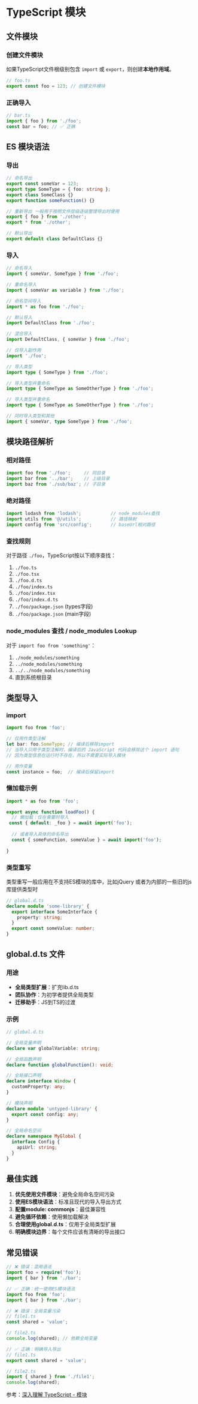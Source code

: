 # TypeScript 模块

## 文件模块

### 创建文件模块

如果TypeScript文件根级别包含 `import` 或 `export`，则创建**本地作用域**。

```typescript
// foo.ts
export const foo = 123; // 创建文件模块
```

### 正确导入

```typescript
// bar.ts
import { foo } from './foo';
const bar = foo; // ✅ 正确
```

## ES 模块语法

### 导出

```typescript
// 命名导出
export const someVar = 123;
export type SomeType = { foo: string };
export class SomeClass {}
export function someFunction() {}

// 重新导出 一般用于按照文件层级逐级整理导出时使用
export { foo } from './other';
export * from './other';

// 默认导出
export default class DefaultClass {}
```

### 导入

```typescript
// 命名导入
import { someVar, SomeType } from './foo';

// 重命名导入
import { someVar as variable } from './foo';

// 命名空间导入
import * as foo from './foo';

// 默认导入
import DefaultClass from './foo';

// 混合导入
import DefaultClass, { someVar } from './foo';

// 仅导入副作用
import './foo';

// 导入类型
import type { SomeType } from './foo';

// 导入类型并重命名
import type { SomeType as SomeOtherType } from './foo';

// 导入类型并重命名
import type { SomeType as SomeOtherType } from './foo';

// 同时导入类型和其他
import { someVar, type SomeType } from './foo';
```

## 模块路径解析

### 相对路径

```typescript
import foo from './foo';     // 同目录
import bar from '../bar';    // 上级目录
import baz from './sub/baz'; // 子目录
```

### 绝对路径

```typescript
import lodash from 'lodash';           // node_modules查找
import utils from '@/utils';           // 路径映射
import config from 'src/config';       // baseUrl相对路径
```

### 查找规则

对于路径 `./foo`，TypeScript按以下顺序查找：

1. `./foo.ts`
2. `./foo.tsx`
3. `./foo.d.ts`
4. `./foo/index.ts`
5. `./foo/index.tsx`
6. `./foo/index.d.ts`
7. `./foo/package.json` (types字段)
8. `./foo/package.json` (main字段)

### node_modules 查找 / node_modules Lookup

对于 `import foo from 'something'`：

1. `./node_modules/something`
2. `../node_modules/something`
3. `../../node_modules/something`
4. 直到系统根目录

## 类型导入

### import

```typescript
import foo from 'foo';

// 仅用作类型注解
let bar: foo.SomeType; // 编译后移除import
// 当导入只用于类型注解时，编译后的 JavaScript 代码会移除这个 import 语句
// 因为类型信息在运行时不存在，所以不需要实际导入模块

// 用作变量
const instance = foo;  // 编译后保留import
```

### 懒加载示例

```typescript
import * as foo from 'foo';

export async function loadFoo() {
  // 懒加载：仅在需要时导入
 const { default: _foo } = await import('foo');
  
  // 或者导入具体的命名导出
  const { someFunction, someValue } = await import('foo');
  
}
```

### 类型重写

类型重写一般应用在不支持ES模块的库中，比如jQuery
或者为内部的一些旧的js库提供类型时

```typescript
// global.d.ts
declare module 'some-library' {
  export interface SomeInterface {
    property: string;
  }
  export const someValue: number;
}
```

## global.d.ts 文件

### 用途

- **全局类型扩展**：扩充lib.d.ts
- **团队协作**：为初学者提供全局类型
- **迁移助手**：JS到TS的过渡

### 示例

```typescript
// global.d.ts

// 全局变量声明
declare var globalVariable: string;

// 全局函数声明
declare function globalFunction(): void;

// 全局接口声明
declare interface Window {
  customProperty: any;
}

// 模块声明
declare module 'untyped-library' {
  export const config: any;
}

// 全局命名空间
declare namespace MyGlobal {
  interface Config {
    apiUrl: string;
  }
}


```

## 最佳实践

1. **优先使用文件模块**：避免全局命名空间污染
2. **使用ES模块语法**：标准且现代的导入导出方式
3. **配置module: commonjs**：最佳兼容性
4. **避免循环依赖**：使用懒加载解决
5. **合理使用global.d.ts**：仅用于全局类型扩展
6. **明确模块边界**：每个文件应该有清晰的导出接口

## 常见错误

```typescript
// ❌ 错误：混用语法
import foo = require('foo');
import { bar } from './bar';

// ✅ 正确：统一使用ES模块语法
import foo from 'foo';
import { bar } from './bar';

// ❌ 错误：全局变量污染
// file1.ts
const shared = 'value';

// file2.ts  
console.log(shared); // 依赖全局变量

// ✅ 正确：明确导入导出
// file1.ts
export const shared = 'value';

// file2.ts
import { shared } from './file1';
console.log(shared);
```

参考：[深入理解 TypeScript - 模块](https://jkchao.github.io/typescript-book-chinese/project/modules.html)
